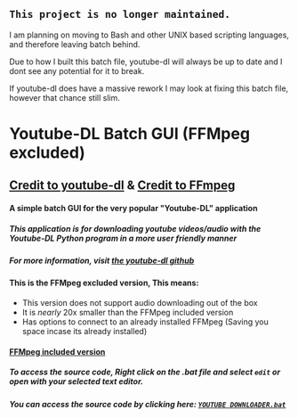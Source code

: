 ## `This project is no longer maintained.`
I am planning on moving to Bash and other UNIX based scripting languages, and therefore leaving batch behind.

Due to how I built this batch file, youtube-dl will always be up to date and I dont see any potential for it to break.

If youtube-dl does have a massive rework I may look at fixing this batch file, however that chance still slim.

# **Youtube-DL Batch GUI (FFMpeg excluded)**
## [Credit to youtube-dl](https://youtube-dl.org/) & [Credit to FFmpeg](https://ffmpeg.zeranoe.com/builds/)
#### A simple batch GUI for the very popular "Youtube-DL" application
##### This application is for downloading youtube videos/audio with the Youtube-DL Python program in a more user friendly manner
##### For more information, visit [the youtube-dl github](https://github.com/rg3/youtube-dl/blob/master/README.md#readme)
#### This is the FFMpeg excluded version, This means:
- This version does not support audio downloading out of the box
- It is *nearly* 20x smaller than the FFMpeg included version
- Has options to connect to an already installed FFMpeg (Saving you space incase its already installed)
#### [FFMpeg included version](https://github.com/Paradigm0001/YoutubeDLBatchUI)

##### To access the source code, Right click on the .bat file and select `edit` or open with your selected text editor.
##### You can access the source code by clicking here: [`YOUTUBE DOWNLOADER.bat`](https://github.com/Paradigm0001/YoutubeDLBatchUI-FFMpeg_ex/blob/master/YOUTUBE%20DOWNLOADER.bat)
